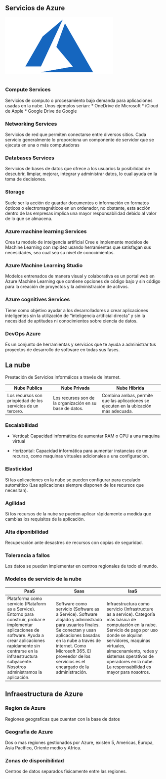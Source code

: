 ##  Servicios de Azure
<img align="center"  alt="logo"  width="350px" src=./Recursos/logoazure.png  />
<br />
<br />

### Compute Services

Servicios de computo o procesamiento bajo demanda para aplicaciones usadas en la nube.
Unos ejemplos serian:
    * OneDrive de Microsoft
    * iCloud de Apple
    * Google Drive de Google


### Networking Services

Servicios de red que permiten conectarse entre diversos sitios.
Cada servicio generalmente lo proporciona un componente de servidor que se ejecuta en una o más computadoras

### Databases Services

Servicios de bases de datos que ofrece a los usuarios la posibilidad de descubrir, limpiar, mejorar, integrar y administrar datos, lo cual ayuda en la toma de decisiones.

### Storage

Suele ser la acción de guardar documentos o información en formatos ópticos o electromagnéticos en un ordenador, no obstante, esta acción dentro de las empresas implica una mayor responsabilidad debido al valor de lo que se almacena.

### Azure machine learning Services

Crea tu modelo de intelgencia artificial
Cree e implemente modelos de Machine Learning con rapidez usando herramientas que satisfagan sus necesidades, sea cual sea su nivel de conocimientos. 

### Azure Machine Learning Studio

Modelos entrenados de manera visual y colaborativa es un portal web en Azure Machine Learning que contiene opciones de código bajo y sin código para la creación de proyectos y la administración de activos.

### Azure cognitives Services

Tiene como objetivo ayudar a los desarrolladores a crear aplicaciones inteligentes sin la utilización de “inteligencia artificial directa” y sin la necesidad de aptitudes ni conocimientos sobre ciencia de datos.

### DevOps Azure
Es un conjunto de herramientas y servicios que te ayuda a administrar tus proyectos de desarrollo de software en todas sus fases.

## La nube

Prestación de Servicios Informáicos a través de internet.

| Nube Publica | Nube Privada | Nube Hibrida |
|--------------|--------------|--------------|
|Los recursos son priopiedad de los servicios de un tercero.| Los recursos son de la organización en su base de datos. | Combina ambas, permite que las aplicaciones se ejecuten en la ubicación más adecuada. |

### Escalabilidad
 * Vertical: Capacidad informática de aumentar RAM o CPU a una maquina virtual
 
 * Horizontal: Capacidad informática para aumentar instancias de un recurso, como maquinas virtuales adicionales a una configuración.

### Elasticidad

Si las aplicaciones en la nube se pueden configurar para escalado automático (Las aplicaciones siempre disponen de los recursos que necesitan).

### Agilidad

Si los recursos de la nube se pueden aplicar rápidamente a medida que cambias los requisitos de la aplicación.

### Alta diponibilidad

Recuperación ante desastres de recursos con copias de seguridad.

### Tolerancia a fallos

Los datos se pueden implementar en centros regionales de todo el mundo.

### Modelos de servicio de la nube

|     PaaS     |     Saas     |     IaaS     |
|--------------|--------------|--------------|
| Plataforma como servicio (Plataform as a Service). Entorno para construir, probar e implementar aplicaciones de software. Ayuda a crear aplicaciones rapidamente sin centrarse en la infraestructura subyacente. Nosotros administramos la aplicación.| Software como servicio (Software as a Service). Software alojado y administrado para usuarios finales. Se conectan y usan aplicaciones basadas en la nube a través de internet. Como Microsoft 365. El proveedor de los servicios es el encargado de la administración.| Infraestructura como servicio (Infrastructure as a service). Categoría más básica de computación en la nube. Servicio de pago por uso donde se alquilan servidores, maquinas virtuales, almacenamiento, redes y sistemas operativos de operadores en la nube. La responsabilidad es mayor para nosotros. | 


## Infraestructura de Azure


### Region de Azure

Regiones geograficas que cuentan con la base de datos

### Geografia de Azure

Dos o mas regiones gestionados por Azure, existen 5, Americas, Europa, Asia Pacífico, Oriente medio y Africa.

### Zonas de disponibilidad

Centros de datos separados fisicamente entre las regiones.

